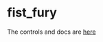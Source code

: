 # fist_fury
The controls and docs are [here](https://github.com/nas-0/fist_fury/files/11875567/Fist.Fury.Documentation.pdf)
